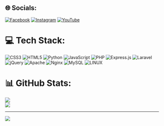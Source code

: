 ## 🌐 Socials:
[![Facebook](https://img.shields.io/badge/Facebook-%231877F2.svg?logo=Facebook&logoColor=white)](https://facebook.com/yohanesoktanio) [![Instagram](https://img.shields.io/badge/Instagram-%23E4405F.svg?logo=Instagram&logoColor=white)](https://instagram.com/yohanesoktanio) [![YouTube](https://img.shields.io/badge/YouTube-%23FF0000.svg?logo=YouTube&logoColor=white)](https://youtube.com/@YhanzC) 

# 💻 Tech Stack:
![CSS3](https://img.shields.io/badge/css3-%231572B6.svg?style=for-the-badge&logo=css3&logoColor=white) ![HTML5](https://img.shields.io/badge/html5-%23E34F26.svg?style=for-the-badge&logo=html5&logoColor=white) ![Python](https://img.shields.io/badge/python-3670A0?style=for-the-badge&logo=python&logoColor=ffdd54) ![JavaScript](https://img.shields.io/badge/javascript-%23323330.svg?style=for-the-badge&logo=javascript&logoColor=%23F7DF1E) ![PHP](https://img.shields.io/badge/php-%23777BB4.svg?style=for-the-badge&logo=php&logoColor=white) ![Express.js](https://img.shields.io/badge/express.js-%23404d59.svg?style=for-the-badge&logo=express&logoColor=%2361DAFB) ![Laravel](https://img.shields.io/badge/laravel-%23FF2D20.svg?style=for-the-badge&logo=laravel&logoColor=white) ![jQuery](https://img.shields.io/badge/jquery-%230769AD.svg?style=for-the-badge&logo=jquery&logoColor=white) ![Apache](https://img.shields.io/badge/apache-%23D42029.svg?style=for-the-badge&logo=apache&logoColor=white) ![Nginx](https://img.shields.io/badge/nginx-%23009639.svg?style=for-the-badge&logo=nginx&logoColor=white) ![MySQL](https://img.shields.io/badge/mysql-%2300f.svg?style=for-the-badge&logo=mysql&logoColor=white) ![LINUX](https://img.shields.io/badge/Linux-FCC624?style=for-the-badge&logo=linux&logoColor=black)
# 📊 GitHub Stats:

![](https://github-readme-streak-stats.herokuapp.com/?user=yohanesokta&theme=radical&hide_border=false)<br/>
![](https://github-readme-stats.vercel.app/api/top-langs/?username=yohanesokta&theme=radical&hide_border=false&include_all_commits=true&count_private=false&layout=compact)

---
[![](https://visitcount.itsvg.in/api?id=yohanesokta&icon=0&color=0)](https://visitcount.itsvg.in)
